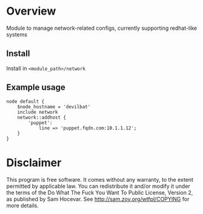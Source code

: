 Overview
========

Module to manage network-related configs, currently supporting redhat-like systems


Install
-------

Install in `<module_path>/network`


Example usage
-------------

    node default {
        $node_hostname = 'devilbat'
        include network
        network::addhost {
            'puppet':
                line => 'puppet.fqdn.com:10.1.1.12';
        }
    }


Disclaimer
==========

This program is free software. It comes without any warranty, to
the extent permitted by applicable law. You can redistribute it
and/or modify it under the terms of the Do What The Fuck You Want
To Public License, Version 2, as published by Sam Hocevar. See
<http://sam.zoy.org/wtfpl/COPYING> for more details.

